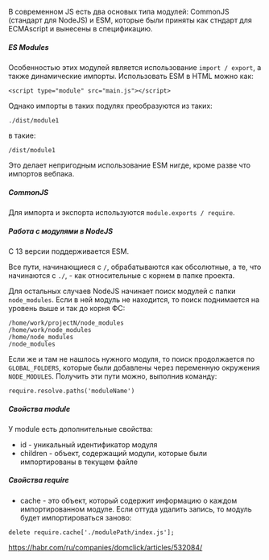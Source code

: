 В современном JS есть два основых типа модулей: CommonJS (стандарт для NodeJS) и ESM, которые были приняты как стндарт для ECMAscript и вынесены в спецификацию.

##### ES Modules

Особенностью этих модулей является использование `import / export`, а также динамические импорты.
Использовать ESM в HTML можно как:
```
<script type="module" src="main.js"></script>
```
Однако импорты в таких подулях преобразуются из таких:
```
./dist/module1
```
в такие:
```
/dist/module1
```
Это делает непригодным использование ESM нигде, кроме разве что импортов вебпака.

##### CommonJS

Для импорта и экспорта используются `module.exports / require`.


##### Работа с модулями в NodeJS

С 13 версии поддерживается ESM.

Все пути, начинающиеся с `/`, обрабатываются как обсолютные, а те, что начинаются с `./`, - как относительные с корнем в папке проекта.

Для остальных случаев NodeJS начинает поиск модулей с папки `node_modules`. Если в ней модуль не находится, то поиск поднимается на уровень выше и так до корня ФС:
```
/home/work/projectN/node_modules
/home/work/node_modules
/home/node_modules
/node_modules
```

Если же и там не нашлось нужного модуля, то поиск продолжается по `GLOBAL_FOLDERS`, которые были добавлены через переменную окружения `NODE_MODULES`. Получить эти пути можно, выполнив команду:
```
require.resolve.paths('moduleName')
```


##### Свойства module

У module есть дополнительные свойства:
- id - уникальный идентификатор модуля
- children - объект, содержащий модули, которые были импортированы в текущем файле

##### Свойства require

- cache - это объект, который содержит информацию о каждом импортированном модуле. Если оттуда удалить запись, то модуль будет импортироваться заново:

```
delete require.cache['./modulePath/index.js'];
```



https://habr.com/ru/companies/domclick/articles/532084/

